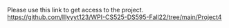 Please use this link to get access to the project. 
https://github.com/lllyyyt123/WPI-CS525-DS595-Fall22/tree/main/Project4
